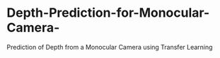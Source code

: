 # Depth-Prediction-for-Monocular-Camera-
Prediction of Depth from a Monocular Camera using Transfer Learning 
